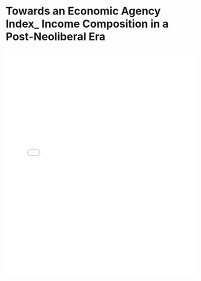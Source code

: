 # Towards an Economic Agency Index_ Income Composition in a Post-Neoliberal Era

<embed src="Towards an Economic Agency Index_ Income Composition in a Post-Neoliberal Era.pdf" type="application/pdf" width="100%" height="600px">
